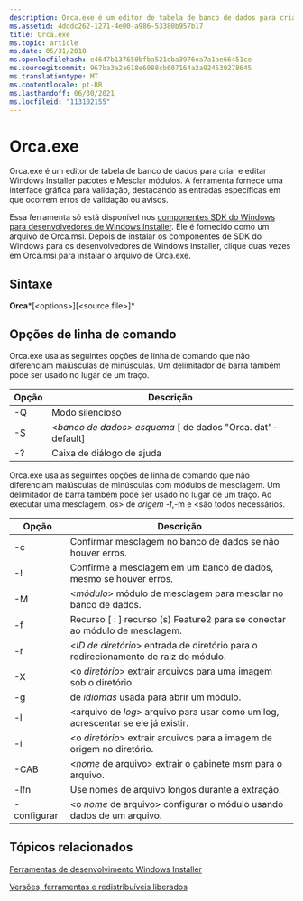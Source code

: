 ```yaml
---
description: Orca.exe é um editor de tabela de banco de dados para criar e editar Windows Installer pacotes e Mesclar módulos.
ms.assetid: 4dddc262-1271-4e00-a986-53380b957b17
title: Orca.exe
ms.topic: article
ms.date: 05/31/2018
ms.openlocfilehash: e4647b137650bfba521dba3976ea7a1ae66451ce
ms.sourcegitcommit: 967ba3a2a618e6088cb607164a2a924530278645
ms.translationtype: MT
ms.contentlocale: pt-BR
ms.lasthandoff: 06/30/2021
ms.locfileid: "113102155"
---
```

# <a name="orcaexe"></a>Orca.exe

Orca.exe é um editor de tabela de banco de dados para criar e editar Windows Installer pacotes e Mesclar módulos. A ferramenta fornece uma interface gráfica para validação, destacando as entradas específicas em que ocorrem erros de validação ou avisos.

Essa ferramenta só está disponível nos [componentes SDK do Windows para desenvolvedores de Windows Installer](platform-sdk-components-for-windows-installer-developers.md). Ele é fornecido como um arquivo de Orca.msi. Depois de instalar os componentes de SDK do Windows para os desenvolvedores de Windows Installer, clique duas vezes em Orca.msi para instalar o arquivo de Orca.exe.

## <a name="syntax"></a>Sintaxe

**Orca***\[\<options>\]\[\<source file>\]*

## <a name="command-line-options"></a>Opções de linha de comando

Orca.exe usa as seguintes opções de linha de comando que não diferenciam maiúsculas de minúsculas. Um delimitador de barra também pode ser usado no lugar de um traço.



| Opção | Descrição                                                 |
|--------|-------------------------------------------------------------|
| -Q     | Modo silencioso                                                  |
| -S     | <*banco de dados> esquema* \[ de dados "Orca. dat"-default\] |
| -?     | Caixa de diálogo de ajuda                                                 |



 

Orca.exe usa as seguintes opções de linha de comando que não diferenciam maiúsculas de minúsculas com módulos de mesclagem. Um delimitador de barra também pode ser usado no lugar de um traço. Ao executar uma mesclagem, os> de *origem* -f,-m e <são todos necessários.



| Opção     | Descrição                                                                |
|------------|----------------------------------------------------------------------------|
| -c         | Confirmar mesclagem no banco de dados se não houver erros.                                     |
| -!         | Confirme a mesclagem em um banco de dados, mesmo se houver erros.                       |
| -M         | <*módulo*> módulo de mesclagem para mesclar no banco de dados.                      |
| -f         | Recurso \[ : \] recurso (s) Feature2 para se conectar ao módulo de mesclagem.                |
| -r         | <*ID de diretório*> entrada de diretório para o redirecionamento de raiz do módulo.    |
| -X         | <o *diretório*> extrair arquivos para uma imagem sob o diretório.         |
| -g         | <linguagem de> de *idiomas* usada para abrir um módulo.                         |
| -l         | <arquivo de *log*> arquivo para usar como um log, acrescentar se ele já existir.      |
| -i         | <o *diretório*> extrair arquivos para a imagem de origem no diretório. |
| -CAB       | <*nome* de arquivo> extrair o gabinete msm para o arquivo.                        |
| -lfn       | Use nomes de arquivo longos durante a extração.                                 |
| -configurar | <o *nome* de arquivo> configurar o módulo usando dados de um arquivo.            |



 

## <a name="related-topics"></a>Tópicos relacionados

<dl> <dt>

[Ferramentas de desenvolvimento Windows Installer](windows-installer-development-tools.md)
</dt> <dt>

[Versões, ferramentas e redistribuíveis liberados](released-versions-tools-and-redistributables.md)
</dt> </dl>

 

 



